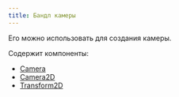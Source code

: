 ```yaml
---
title: Бандл камеры
---
```


Его можно использовать для создания камеры.

Содержит компоненты:

- [Camera](/moongame/components/camera)
- [Camera2D](/moongame/components/camera2d)
- [Transform2D](/moongame/components/transform2d)
